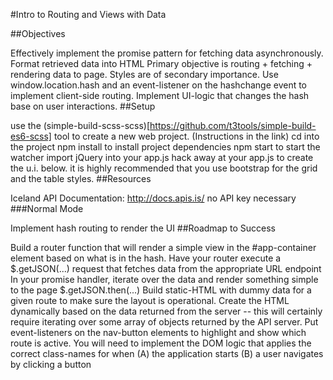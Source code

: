 #Intro to Routing and Views with Data

##Objectives

Effectively implement the promise pattern for fetching data asynchronously.
Format retrieved data into HTML
Primary objective is routing + fetching + rendering data to page. Styles are of secondary importance.
Use window.location.hash and an event-listener on the hashchange event to implement client-side routing.
Implement UI-logic that changes the hash base on user interactions.
##Setup

use the (simple-build-scss-scss)[https://github.com/t3tools/simple-build-es6-scss] tool to create a new web project. (Instructions in the link)
cd into the project
npm install to install project dependencies
npm start to start the watcher
import jQuery into your app.js
hack away at your app.js to create the u.i. below.
it is highly recommended that you use bootstrap for the grid and the table styles.
##Resources

Iceland API Documentation: http://docs.apis.is/
no API key necessary
###Normal Mode

Implement hash routing to render the UI
##Roadmap to Success

Build a router function that will render a simple view in the #app-container element based on what is in the hash.
Have your router execute a $.getJSON(...) request that fetches data from the appropriate URL endpoint
In your promise handler, iterate over the data and render something simple to the page $.getJSON.then(...)
Build static-HTML with dummy data for a given route to make sure the layout is operational.
Create the HTML dynamically based on the data returned from the server -- this will certainly require iterating over some array of objects returned by the API server.
Put event-listeners on the nav-button elements to highlight and show which route is active. You will need to implement the DOM logic that applies the correct class-names for when
(A) the application starts
(B) a user navigates by clicking a button



  
